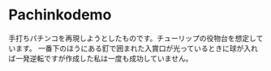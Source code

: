 # Pachinkodemo
手打ちパチンコを再現しようとしたものです。チューリップの役物台を想定しています。
一番下のほうにある釘で囲まれた入賞口が光っているときに球が入れば一発逆転ですが作成した私は一度も成功していません。
